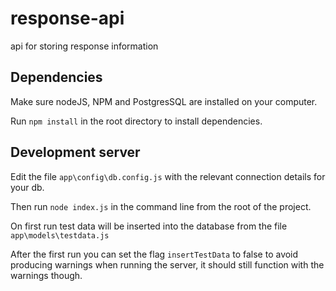 # response-api
 api for storing response information

## Dependencies
 
Make sure nodeJS, NPM and PostgresSQL are installed on your computer.

Run `npm install` in the root directory to install dependencies.

## Development server

Edit the file `app\config\db.config.js` with the relevant connection details for your db.

Then run `node index.js` in the command line from the root of the project.

On first run test data will be inserted into the database from the file `app\models\testdata.js`

After the first run you can set the flag `insertTestData` to false to avoid producing warnings when running the server, it should still function with the warnings though.
